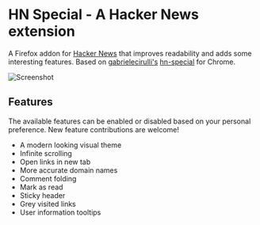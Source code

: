 # HN Special - A Hacker News extension

A Firefox addon for [Hacker News](https://news.ycombinator.com) that improves readability and adds some interesting features. Based on [gabrielecirulli's](https://github.com/gabrielecirulli) [hn-special](https://github.com/gabrielecirulli/hn-special) for Chrome.

![Screenshot](https://raw.githubusercontent.com/slang800/psychic-ninja/acc697f761a6e57ca069d6aa05e370e9eccdfc10/hn-special-firefox.png)

## Features

The available features can be enabled or disabled based on your personal preference. New feature contributions are welcome!

- A modern looking visual theme
- Infinite scrolling
- Open links in new tab
- More accurate domain names
- Comment folding
- Mark as read
- Sticky header
- Grey visited links
- User information tooltips
